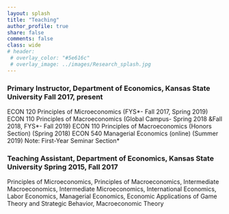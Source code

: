 ```yaml
---
layout: splash
title: "Teaching"
author_profile: true
share: false 
comments: false
class: wide 
# header:
 # overlay_color: "#5e616c"
 # overlay_image: ../images/Research_splash.jpg
---
```



### Primary Instructor, Department of Economics, Kansas State University                                     Fall 2017, present

ECON 120 Principles of Microeconomics (FYS*- Fall 2017, Spring 2019)
ECON 110 Principles of Macroeconomics (Global Campus- Spring 2018 &Fall 2018, FYS*- Fall 2019)
ECON 110 Principles of Macroeconomics (Honors Section) (Spring 2018)
ECON 540 Managerial Economics (online) (Summer 2019)
Note: First-Year Seminar Section*


### Teaching Assistant, Department of Economics, Kansas State University                                     Spring 2015, Fall 2017

Principles of Microeconomics, Principles of Macroeconomics, Intermediate Macroeconomics, 
Intermediate Microeconomics, International Economics, Labor Economics, Managerial Economics,
Economic Applications of Game Theory and Strategic Behavior, Macroeconomic Theory
